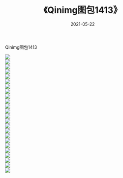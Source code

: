 ﻿---
layout: post
title:  《Qinimg图包1413》
date:   2021-05-22
img: http://imgx.orgx.ga/Qinimg图包/Qinimg图包1413/000.jpg
categories: [美女, 清纯, 唯美]
---

Qinimg图包1413

 ![](http://imgx.orgx.ga/Qinimg图包/Qinimg图包1413/001.jpg) <br>![](http://imgx.orgx.ga/Qinimg图包/Qinimg图包1413/002.jpg) <br>![](http://imgx.orgx.ga/Qinimg图包/Qinimg图包1413/003.jpg) <br>![](http://imgx.orgx.ga/Qinimg图包/Qinimg图包1413/004.jpg) <br>![](http://imgx.orgx.ga/Qinimg图包/Qinimg图包1413/005.jpg) <br>![](http://imgx.orgx.ga/Qinimg图包/Qinimg图包1413/006.jpg) <br>![](http://imgx.orgx.ga/Qinimg图包/Qinimg图包1413/007.jpg) <br>![](http://imgx.orgx.ga/Qinimg图包/Qinimg图包1413/008.jpg) <br>![](http://imgx.orgx.ga/Qinimg图包/Qinimg图包1413/009.jpg) <br>![](http://imgx.orgx.ga/Qinimg图包/Qinimg图包1413/010.jpg) <br>![](http://imgx.orgx.ga/Qinimg图包/Qinimg图包1413/011.jpg) <br>![](http://imgx.orgx.ga/Qinimg图包/Qinimg图包1413/012.jpg) <br>![](http://imgx.orgx.ga/Qinimg图包/Qinimg图包1413/013.jpg) <br>![](http://imgx.orgx.ga/Qinimg图包/Qinimg图包1413/014.jpg) <br>![](http://imgx.orgx.ga/Qinimg图包/Qinimg图包1413/015.jpg) <br>![](http://imgx.orgx.ga/Qinimg图包/Qinimg图包1413/016.jpg) <br>![](http://imgx.orgx.ga/Qinimg图包/Qinimg图包1413/017.jpg) <br>![](http://imgx.orgx.ga/Qinimg图包/Qinimg图包1413/018.jpg) <br>![](http://imgx.orgx.ga/Qinimg图包/Qinimg图包1413/019.jpg) <br>![](http://imgx.orgx.ga/Qinimg图包/Qinimg图包1413/020.jpg) <br>![](http://imgx.orgx.ga/Qinimg图包/Qinimg图包1413/021.jpg) <br>![](http://imgx.orgx.ga/Qinimg图包/Qinimg图包1413/022.jpg) <br>![](http://imgx.orgx.ga/Qinimg图包/Qinimg图包1413/023.jpg) <br>![](http://imgx.orgx.ga/Qinimg图包/Qinimg图包1413/024.jpg) <br>
